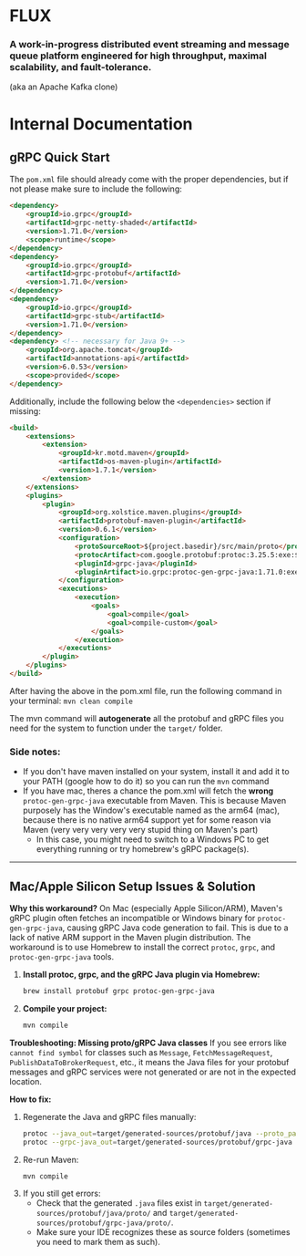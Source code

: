 # FLUX

### A work-in-progress distributed event streaming and message queue platform engineered for high throughput, maximal scalability, and fault-tolerance.
(aka an Apache Kafka clone)

# Internal Documentation

## gRPC Quick Start
The `pom.xml` file should already come with the proper dependencies, but if not please make sure to include the following:
```html
<dependency>
    <groupId>io.grpc</groupId>
    <artifactId>grpc-netty-shaded</artifactId>
    <version>1.71.0</version>
    <scope>runtime</scope>
</dependency>
<dependency>
    <groupId>io.grpc</groupId>
    <artifactId>grpc-protobuf</artifactId>
    <version>1.71.0</version>
</dependency>
<dependency>
    <groupId>io.grpc</groupId>
    <artifactId>grpc-stub</artifactId>
    <version>1.71.0</version>
</dependency>
<dependency> <!-- necessary for Java 9+ -->
    <groupId>org.apache.tomcat</groupId>
    <artifactId>annotations-api</artifactId>
    <version>6.0.53</version>
    <scope>provided</scope>
</dependency>
```

Additionally, include the following below the `<dependencies>` section if missing:
```html
<build>
    <extensions>
        <extension>
            <groupId>kr.motd.maven</groupId>
            <artifactId>os-maven-plugin</artifactId>
            <version>1.7.1</version>
        </extension>
    </extensions>
    <plugins>
        <plugin>
            <groupId>org.xolstice.maven.plugins</groupId>
            <artifactId>protobuf-maven-plugin</artifactId>
            <version>0.6.1</version>
            <configuration>
                <protoSourceRoot>${project.basedir}/src/main/proto</protoSourceRoot>
                <protocArtifact>com.google.protobuf:protoc:3.25.5:exe:${os.detected.classifier}</protocArtifact>
                <pluginId>grpc-java</pluginId>
                <pluginArtifact>io.grpc:protoc-gen-grpc-java:1.71.0:exe:${os.detected.classifier}</pluginArtifact>
            </configuration>
            <executions>
                <execution>
                    <goals>
                        <goal>compile</goal>
                        <goal>compile-custom</goal>
                    </goals>
                </execution>
            </executions>
        </plugin>
    </plugins>
</build>
```
After having the above in the pom.xml file, run the following command in your terminal:
`mvn clean compile`

The mvn command will **autogenerate** all the protobuf and gRPC files you need for the system to function under the `target/` folder.

### Side notes:
* If you don't have maven installed on your system, install it and add it to your PATH (google how to do it) so you can run the `mvn` command
* If you have mac, theres a chance the pom.xml will fetch the **wrong** `protoc-gen-grpc-java` executable from Maven. This is because Maven purposely
 has the Window's executable named as the arm64 (mac), because there is no native arm64 support yet for some reason via Maven (very very very very very stupid thing on Maven's part)
  * In this case, you might need to switch to a Windows PC to get everything running or try homebrew's gRPC package(s).

---

## Mac/Apple Silicon Setup Issues & Solution

**Why this workaround?**
On Mac (especially Apple Silicon/ARM), Maven's gRPC plugin often fetches an incompatible or Windows binary for `protoc-gen-grpc-java`, causing gRPC Java code generation to fail. This is due to a lack of native ARM support in the Maven plugin distribution. The workaround is to use Homebrew to install the correct `protoc`, `grpc`, and `protoc-gen-grpc-java` tools.

1. **Install protoc, grpc, and the gRPC Java plugin via Homebrew:**
   ```sh
   brew install protobuf grpc protoc-gen-grpc-java
   ```

2. **Compile your project:**
   ```sh
   mvn compile
   ```

**Troubleshooting: Missing proto/gRPC Java classes**
If you see errors like `cannot find symbol` for classes such as `Message`, `FetchMessageRequest`, `PublishDataToBrokerRequest`, etc., it means the Java files for your protobuf messages and gRPC services were not generated or are not in the expected location.

**How to fix:**
1. Regenerate the Java and gRPC files manually:
   ```sh
   protoc --java_out=target/generated-sources/protobuf/java --proto_path=src/main/proto src/main/proto/*.proto
   protoc --grpc-java_out=target/generated-sources/protobuf/grpc-java --proto_path=src/main/proto src/main/proto/*.proto
   ```
2. Re-run Maven:
   ```sh
   mvn compile
   ```
3. If you still get errors:
   - Check that the generated `.java` files exist in `target/generated-sources/protobuf/java/proto/` and `target/generated-sources/protobuf/grpc-java/proto/`.
   - Make sure your IDE recognizes these as source folders (sometimes you need to mark them as such).

  ```

